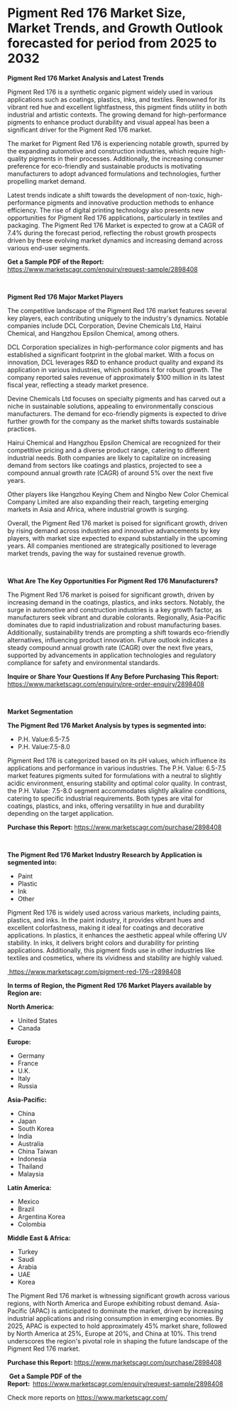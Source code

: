 <p><h1>Pigment Red 176 Market Size, Market Trends, and Growth Outlook forecasted for period from 2025 to 2032</h1></p><p><strong>Pigment Red 176 Market Analysis and Latest Trends</strong></p>
<p><p>Pigment Red 176 is a synthetic organic pigment widely used in various applications such as coatings, plastics, inks, and textiles. Renowned for its vibrant red hue and excellent lightfastness, this pigment finds utility in both industrial and artistic contexts. The growing demand for high-performance pigments to enhance product durability and visual appeal has been a significant driver for the Pigment Red 176 market.</p><p>The market for Pigment Red 176 is experiencing notable growth, spurred by the expanding automotive and construction industries, which require high-quality pigments in their processes. Additionally, the increasing consumer preference for eco-friendly and sustainable products is motivating manufacturers to adopt advanced formulations and technologies, further propelling market demand.</p><p>Latest trends indicate a shift towards the development of non-toxic, high-performance pigments and innovative production methods to enhance efficiency. The rise of digital printing technology also presents new opportunities for Pigment Red 176 applications, particularly in textiles and packaging. The Pigment Red 176 Market is expected to grow at a CAGR of 7.4% during the forecast period, reflecting the robust growth prospects driven by these evolving market dynamics and increasing demand across various end-user segments.</p></p>
<p><strong>Get a Sample PDF of the Report:&nbsp;</strong> <a href="https://www.marketscagr.com/enquiry/request-sample/2898408?utm_campaign=3195&utm_medium=2&utm_source=Github&utm_content=ia&utm_term=15032025&utm_id=pigment-red-176">https://www.marketscagr.com/enquiry/request-sample/2898408</a></p>
<p>&nbsp;</p>
<p><strong>Pigment Red 176 Major Market Players</strong></p>
<p><p>The competitive landscape of the Pigment Red 176 market features several key players, each contributing uniquely to the industry's dynamics. Notable companies include DCL Corporation, Devine Chemicals Ltd, Hairui Chemical, and Hangzhou Epsilon Chemical, among others.</p><p>DCL Corporation specializes in high-performance color pigments and has established a significant footprint in the global market. With a focus on innovation, DCL leverages R&D to enhance product quality and expand its application in various industries, which positions it for robust growth. The company reported sales revenue of approximately $100 million in its latest fiscal year, reflecting a steady market presence.</p><p>Devine Chemicals Ltd focuses on specialty pigments and has carved out a niche in sustainable solutions, appealing to environmentally conscious manufacturers. The demand for eco-friendly pigments is expected to drive further growth for the company as the market shifts towards sustainable practices. </p><p>Hairui Chemical and Hangzhou Epsilon Chemical are recognized for their competitive pricing and a diverse product range, catering to different industrial needs. Both companies are likely to capitalize on increasing demand from sectors like coatings and plastics, projected to see a compound annual growth rate (CAGR) of around 5% over the next five years.</p><p>Other players like Hangzhou Keying Chem and Ningbo New Color Chemical Company Limited are also expanding their reach, targeting emerging markets in Asia and Africa, where industrial growth is surging. </p><p>Overall, the Pigment Red 176 market is poised for significant growth, driven by rising demand across industries and innovative advancements by key players, with market size expected to expand substantially in the upcoming years. All companies mentioned are strategically positioned to leverage market trends, paving the way for sustained revenue growth.</p></p>
<p>&nbsp;</p>
<p><strong>What Are The Key Opportunities For Pigment Red 176 Manufacturers?</strong></p>
<p><p>The Pigment Red 176 market is poised for significant growth, driven by increasing demand in the coatings, plastics, and inks sectors. Notably, the surge in automotive and construction industries is a key growth factor, as manufacturers seek vibrant and durable colorants. Regionally, Asia-Pacific dominates due to rapid industrialization and robust manufacturing bases. Additionally, sustainability trends are prompting a shift towards eco-friendly alternatives, influencing product innovation. Future outlook indicates a steady compound annual growth rate (CAGR) over the next five years, supported by advancements in application technologies and regulatory compliance for safety and environmental standards.</p></p>
<p><strong>Inquire or Share Your Questions If Any Before Purchasing This Report:</strong> <a href="https://www.marketscagr.com/enquiry/pre-order-enquiry/2898408?utm_campaign=3195&utm_medium=2&utm_source=Github&utm_content=ia&utm_term=15032025&utm_id=pigment-red-176">https://www.marketscagr.com/enquiry/pre-order-enquiry/2898408</a></p>
<p>&nbsp;</p>
<p><strong>Market Segmentation</strong></p>
<p><strong>The Pigment Red 176 Market Analysis by types is segmented into:</strong></p>
<p><ul><li>P.H. Value:6.5-7.5</li><li>P.H. Value:7.5-8.0</li></ul></p>
<p><p>Pigment Red 176 is categorized based on its pH values, which influence its applications and performance in various industries. The P.H. Value: 6.5-7.5 market features pigments suited for formulations with a neutral to slightly acidic environment, ensuring stability and optimal color quality. In contrast, the P.H. Value: 7.5-8.0 segment accommodates slightly alkaline conditions, catering to specific industrial requirements. Both types are vital for coatings, plastics, and inks, offering versatility in hue and durability depending on the target application.</p></p>
<p><strong>Purchase this Report:&nbsp;</strong><a href="https://www.marketscagr.com/purchase/2898408?utm_campaign=3195&utm_medium=2&utm_source=Github&utm_content=ia&utm_term=15032025&utm_id=pigment-red-176">https://www.marketscagr.com/purchase/2898408</a></p>
<p>&nbsp;</p>
<p><strong>The Pigment Red 176 Market Industry Research by Application is segmented into:</strong></p>
<p><ul><li>Paint</li><li>Plastic</li><li>Ink</li><li>Other</li></ul></p>
<p><p>Pigment Red 176 is widely used across various markets, including paints, plastics, and inks. In the paint industry, it provides vibrant hues and excellent colorfastness, making it ideal for coatings and decorative applications. In plastics, it enhances the aesthetic appeal while offering UV stability. In inks, it delivers bright colors and durability for printing applications. Additionally, this pigment finds use in other industries like textiles and cosmetics, where its vividness and stability are highly valued.</p></p>
<p><a href="https://www.marketscagr.com/pigment-red-176-r2898408?utm_campaign=3195&utm_medium=2&utm_source=Github&utm_content=ia&utm_term=15032025&utm_id=pigment-red-176">&nbsp;https://www.marketscagr.com/pigment-red-176-r2898408</a></p>
<p><strong>In terms of Region, the Pigment Red 176 Market Players available by Region are:</strong></p>
<p>
    <p> <strong> North America: </strong>
        <ul>
            <li>United States</li>
            <li>Canada</li>
        </ul>
        </p> 
    <p> <strong> Europe: </strong>
        <ul>
            <li>Germany</li>
            <li>France</li>
            <li>U.K.</li>
            <li>Italy</li>
            <li>Russia</li>
        </ul>
        </p> 
    <p> <strong> Asia-Pacific: </strong>
        <ul>
            <li>China</li>
            <li>Japan</li>
            <li>South Korea</li>
            <li>India</li>
            <li>Australia</li>
            <li>China Taiwan</li>
            <li>Indonesia</li>
            <li>Thailand</li>
            <li>Malaysia</li>
        </ul>
        </p> 
    <p> <strong> Latin America: </strong>
        <ul>
            <li>Mexico</li>
            <li>Brazil</li>
            <li>Argentina Korea</li>
            <li>Colombia</li>
        </ul>
        </p> 
    <p> <strong> Middle East & Africa: </strong>
        <ul>
            <li>Turkey</li>
            <li>Saudi</li>
            <li>Arabia</li>
            <li>UAE</li>
            <li>Korea</li>
        </ul>
    </p>
    </p>
<p><p>The Pigment Red 176 market is witnessing significant growth across various regions, with North America and Europe exhibiting robust demand. Asia-Pacific (APAC) is anticipated to dominate the market, driven by increasing industrial applications and rising consumption in emerging economies. By 2025, APAC is expected to hold approximately 45% market share, followed by North America at 25%, Europe at 20%, and China at 10%. This trend underscores the region's pivotal role in shaping the future landscape of the Pigment Red 176 market.</p></p>
<p><strong>Purchase this Report: </strong><a href="https://www.marketscagr.com/purchase/2898408?utm_campaign=3195&utm_medium=2&utm_source=Github&utm_content=ia&utm_term=15032025&utm_id=pigment-red-176">https://www.marketscagr.com/purchase/2898408</a></p>
<p>&nbsp;<strong>Get a Sample PDF of the Report:&nbsp;&nbsp;</strong><a href="https://www.marketscagr.com/enquiry/request-sample/2898408?utm_campaign=3195&utm_medium=2&utm_source=Github&utm_content=ia&utm_term=15032025&utm_id=pigment-red-176">https://www.marketscagr.com/enquiry/request-sample/2898408</a></p>
<p><strong></strong></p>
<p>Check more reports on <a href="https://www.marketscagr.com/?utm_campaign=3195&utm_medium=2&utm_source=Github&utm_content=ia&utm_term=15032025&utm_id=pigment-red-176">https://www.marketscagr.com/</a></p>